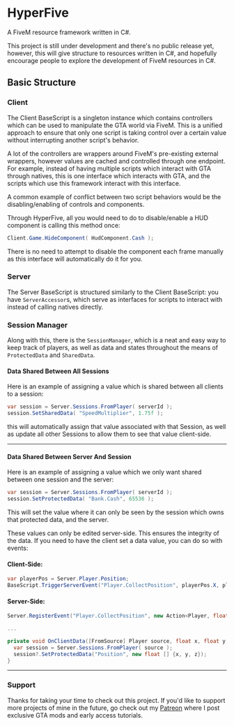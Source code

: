 # HyperFive
A FiveM resource framework written in C#.

This project is still under development and there's no public release yet, however, this will give structure to resources written in C#, and hopefully encourage people to explore the development of FiveM resources in C#.


## Basic Structure

### Client
The Client BaseScript is a singleton instance which contains controllers which can be used to manipulate the GTA world via FiveM. This is a unified approach to ensure that only one script is taking control over a certain value without interrupting another script's behavior.

A lot of the controllers are wrappers around FiveM's pre-existing external wrappers, however values are cached and controlled through one endpoint. For example, instead of having multiple scripts which interact with GTA through natives, this is one interface which interacts with GTA, and the scripts which use this framework interact with this interface.

A common example of conflict between two script behaviors would be the disabling/enabling of controls and components.

Through HyperFive, all you would need to do to disable/enable a HUD component is calling this method once:
```cs
Client.Game.HideComponent( HudComponent.Cash );
```

There is no need to attempt to disable the component each frame manually as this interface will automatically do it for you.

### Server
The Server BaseScript is structured similarly to the Client BaseScript: you have `ServerAccessor`s, which serve as interfaces for scripts to interact with instead of calling natives directly.


### Session Manager
Along with this, there is the `SessionManager`, which is a neat and easy way to keep track of players, as well as data and states throughout the means of `ProtectedData` and `SharedData`.

#### Data Shared Between All Sessions

Here is an example of assigning a value which is shared between all clients to a session:
```cs
var session = Server.Sessions.FromPlayer( serverId );
session.SetSharedData( "SpeedMultiplier", 1.75f );
```
this will automatically assign that value associated with that Session, as well as update all other Sessions to allow them to see that value client-side.

----

#### Data Shared Between Server And Session

Here is an example of assigning a value which we only want shared between one session and the server:
```cs
var session = Server.Sessions.FromPlayer( serverId );
session.SetProtectedData( "Bank.Cash", 65536 );
```
This will set the value where it can only be seen by the session which owns that protected data, and the server.

These values can only be edited server-side. This ensures the integrity of the data. If you need to have the client set a data value, you can do so with events:

#### Client-Side:
```cs
var playerPos = Server.Player.Position;
BaseScript.TriggerServerEvent("Player.CollectPosition", playerPos.X, playerPos.Y, playerPos.Z );
```

#### Server-Side:
```cs
Server.RegisterEvent("Player.CollectPosition", new Action<Player, float, float, float>( OnClientData );

...

private void OnClientData([FromSource] Player source, float x, float y, float z) {
  var session = Server.Sessions.FromPlayer( source );
  session?.SetProtectedData("Position", new float [] {x, y, z});
}
```

-----

### Support

Thanks for taking your time to check out this project. If you'd like to support more projects of mine in the future, go check out my [Patreon](https://patreon.com/mooshe) where I post exclusive GTA mods and early access tutorials.
